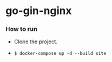 # go-gin-nginx

### How to run 

* Clone the project.

* ```$ docker-compose up -d --build site``` 
